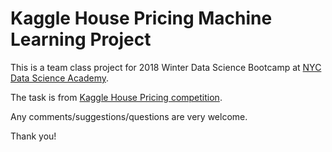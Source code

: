 # Kaggle House Pricing Machine Learning Project

This is a team class project for 2018 Winter Data Science Bootcamp at [NYC Data Science Academy](https://nycdatascience.com).

The task is from [Kaggle House Pricing competition](https://www.kaggle.com/c/house-prices-advanced-regression-techniques).

Any comments/suggestions/questions are very welcome.

Thank you!
